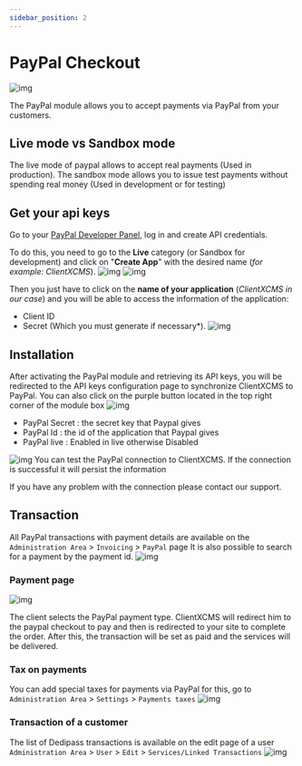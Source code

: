 ```yaml
---
sidebar_position: 2
---
```


# PayPal Checkout
![img](https://cdn.pixabay.com/photo/2015/05/26/09/37/paypal-784404_1280.png)

The PayPal module allows you to accept payments via PayPal from your customers.
## Live mode vs Sandbox mode
The live mode of paypal allows to accept real payments (Used in production).
The sandbox mode allows you to issue test payments without spending real money (Used in development or for testing)

## Get your api keys

Go to your [PayPal Developer Panel](https://developer.paypal.com/developer/applications), log in and create API credentials.

To do this, you need to go to the **Live** category (or Sandbox for development) and click on "**Create App**" with the desired name (*for example: ClientXCMS*).
![img](https://media.discordapp.net/attachments/926274245225504779/954709850095484969/live.png)
![img](https://media.discordapp.net/attachments/926274245225504779/954709927073546270/creation.png)

Then you just have to click on the **name of your application** (*ClientXCMS in our case*) and you will be able to access the information of the application:
- Client ID
- Secret (Which you must generate if necessary*).
![img](https://media.discordapp.net/attachments/926274245225504779/954710485851308053/informations.png)


## Installation

After activating the PayPal module and retrieving its API keys, you will be redirected to the API keys configuration page to synchronize ClientXCMS to PayPal.
You can also click on the purple button located in the top right corner of the module box 
![img](https://media.discordapp.net/attachments/926274245225504779/954708583726071828/unknown.png)
- PayPal Secret : the secret key that Paypal gives
- PayPal Id : the id of the application that Paypal gives
- PayPal live : Enabled in live otherwise Disabled

![img](https://media.discordapp.net/attachments/926274245225504779/954711209582673970/unknown.png)
You can test the PayPal connection to ClientXCMS. If the connection is successful it will persist the information

If you have any problem with the connection please contact our support.

## Transaction
All PayPal transactions with payment details are available on the `Administration Area` > `Invoicing` > `PayPal` page
It is also possible to search for a payment by the payment id.
![img](https://media.discordapp.net/attachments/926274245225504779/954707212192858162/unknown.png?width=1440&height=285)
### Payment page
![img](https://media.discordapp.net/attachments/926274245225504779/954712993671831552/unknown.png)

The client selects the PayPal payment type. ClientXCMS will redirect him to the paypal checkout to pay and then is redirected to your site to complete the order.
After this, the transaction will be set as paid and the services will be delivered.
### Tax on payments

You can add special taxes for payments via PayPal for this, go to `Administration Area` > `Settings` > `Payments taxes`
![img](https://media.discordapp.net/attachments/926274245225504779/954713525102714880/unknown.png)
### Transaction of a customer
The list of Dedipass transactions is available on the edit page of a user `Administration Area` > `User` > `Edit` > `Services/Linked Transactions`
![img](https://media.discordapp.net/attachments/926274245225504779/954712356057935943/unknown.png)